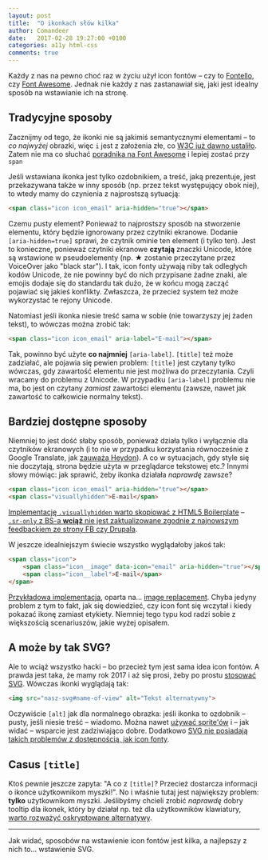 ```yaml
---
layout: post
title:  "O ikonkach słów kilka"
author: Comandeer
date:   2017-02-28 19:27:00 +0100
categories: a11y html-css
comments: true
---
```


Każdy z nas na pewno choć raz w życiu użył icon fontów – czy to [Fontello](http://fontello.com/), czy [Font Awesome](http://fontawesome.io/). Jednak nie każdy z nas zastanawiał się, jaki jest idealny sposób na wstawianie ich na stronę.

## Tradycyjne sposoby

Zacznijmy od tego, że ikonki nie są jakimiś semantycznymi elementami – to _co najwyżej_ obrazki, więc `i` jest z założenia złe, co [W3C już dawno ustaliło](https://github.com/w3c/html/issues/732). Zatem nie ma co słuchać [poradnika na Font Awesome](http://fontawesome.io/examples/) i lepiej zostać przy `span`

Jeśli wstawiana ikonka jest tylko ozdobnikiem, a treść, jaką prezentuje, jest przekazywana także w inny sposób (np. przez tekst występujący obok niej), to wtedy mamy do czynienia z najprostszą sytuacją:

```html
<span class="icon icon_email" aria-hidden="true"></span>
```

Czemu pusty element? Ponieważ to najprostszy sposób na stworzenie elementu, który będzie ignorowany przez czytniki ekranowe. Dodanie `[aria-hidden=true]` sprawi, że czytnik ominie ten element (i tylko ten). Jest to konieczne, ponieważ czytniki ekranowe **czytają** znaczki Unicode, które są wstawione w pseudoelementy (np. ★ zostanie przeczytane przez VoiceOver jako "black star"). I tak, icon fonty używają niby tak odległych kodów Unicode, że nie powinny być do nich przypisane żadne znaki, ale emojis dodaje się do standardu tak dużo, że w końcu mogą zacząć pojawiać się jakieś konflikty. Zwłaszcza, że przecież system też może wykorzystać te rejony Unicode.

Natomiast jeśli ikonka niesie treść sama w sobie (nie towarzyszy jej żaden tekst), to wówczas można zrobić tak:

```html
<span class="icon icon_email" aria-label="E-mail"></span>
```

Tak, powinno być użyte **co najmniej** `[aria-label]`. `[title]` też może zadziałać, ale pojawia się pewien problem: `[title]` jest czytany tylko wówczas, gdy zawartość elementu nie jest możliwa do przeczytania. Czyli wracamy do problemu z Unicode. W przypadku `[aria-label]` problemu nie ma, bo jest on czytany _zamiast_ zawartości elementu (zawsze, nawet jak zawartość to całkowicie normalny tekst).

## Bardziej dostępne sposoby

Niemniej to jest dość słaby sposób, ponieważ działa tylko i wyłącznie dla czytników ekranowych (i to nie w przypadku korzystania równocześnie z Google Translate, jak [zauważa Heydon](https://inclusive-components.design/notifications/#differentiatingmessagetypes)). A co w sytuacjach, gdy style się nie doczytają, strona będzie użyta w przeglądarce tekstowej etc.? Innymi słowy mówiąc: jak sprawić, żeby ikonka działała _naprawdę_ zawsze?

```html
<span class="icon icon_email" aria-hidden="true"></span>
<span class="visuallyhidden">E-mail</span>
```

[Implementację `.visuallyhidden` warto skopiować z HTML5 Boilerplate](https://github.com/h5bp/html5-boilerplate/blob/f888d9611b1743d3f0fcb98956ca04fa22746315/dist/css/main.css#L135-L145) – [`.sr-only` z BS-a **wciąż** nie jest zaktualizowane zgodnie z najnowszym feedbackiem ze strony FB czy Drupala](https://medium.com/@jessebeach/beware-smushed-off-screen-accessible-text-5952a4c2cbfe).

W jeszcze idealniejszym świecie wszystko wyglądałoby jakoś tak:

```html
<span class="icon">
	<span class="icon__image" data-icon="email" aria-hidden="true"></span>
	<span class="icon__label">E-mail</span>
</span>
```

[Przykładowa implementacja](https://jsfiddle.net/Comandeer/yocqmvet/), oparta na… [image replacement](http://nicolasgallagher.com/css-image-replacement-with-pseudo-elements/). Chyba jedyny problem z tym to fakt, jak się dowiedzieć, czy icon font się wczytał i kiedy pokazać ikonę zamiast etykiety. Niemniej tego typu kod radzi sobie z większością scenariuszów, jakie wyżej opisałem.

## A może by tak SVG?

Ale to wciąż wszystko hacki – bo przecież tym jest sama idea icon fontów. A prawda jest taka, że mamy rok 2017 i aż się prosi, żeby po prostu [stosować SVG](https://css-tricks.com/svg-fragment-identifiers-work/). Wówczas ikonki wyglądają tak:

```html
<img src="nasz-svg#name-of-view" alt="Tekst alternatywny">
```

Oczywiście `[alt]` jak dla normalnego obrazka: jeśli ikonka to ozdobnik – pusty, jeśli niesie treść – wiadomo. Można nawet [używać sprite'ów](http://betravis.github.io/icon-methods/svg-sprite-sheets.html) i – jak widać – wsparcie jest zadziwiająco dobre. Dodatkowo [SVG nie posiadają takich problemów z dostępnością, jak icon fonty](https://cloudfour.com/thinks/seriously-dont-use-icon-fonts/).

## Casus `[title]`

Ktoś pewnie jeszcze zapyta: "A co z `[title]`? Przecież dostarcza informacji o ikonce użytkownikom myszki!". No i właśnie tutaj jest największy problem: **tylko** użytkownikom myszki. Jeślibyśmy chcieli zrobić _naprawdę_ dobry tooltip dla ikonek, który by działał np. też dla użytkowników klawiatury, [warto rozważyć oskryptowane alternatywy](https://sarasoueidan.com//blog/accessible-tooltips/).

------

Jak widać, sposobów na wstawienie icon fontów jest kilka, a najlepszy z nich to… wstawienie SVG.
